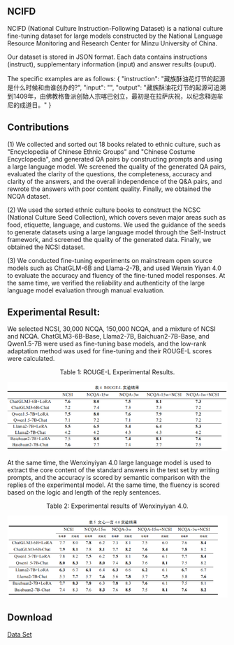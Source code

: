 ## NCIFD
NCIFD (National Culture Instruction-Following Dataset) is a national culture fine-tuning dataset for large models constructed by the National Language Resource Monitoring and Research Center for Minzu University of China.


Our dataset is stored in JSON format. Each data contains instructions (instruct), supplementary information (input) and answer results (ouput).

The specific examples are as follows:
    {
        "instruction": "藏族酥油花灯节的起源是什么时候和由谁创办的?",
        "input": "",
        "output": "藏族酥油花灯节的起源可追溯到1409年，由佛教格鲁派创始人宗喀巴创立，最初是在拉萨庆祝，以纪念释迦牟尼的成道日。"
    }

## Contributions

(1) We collected and sorted out 18 books related to ethnic culture, such as "Encyclopedia of Chinese Ethnic Groups" and "Chinese Costume Encyclopedia", and generated QA pairs by constructing prompts and using a large language model. We screened the quality of the generated QA pairs, evaluated the clarity of the questions, the completeness, accuracy and clarity of the answers, and the overall independence of the Q&A pairs, and rewrote the answers with poor content quality. Finally, we obtained the NCQA dataset.

(2) We used the sorted ethnic culture books to construct the NCSC (National Culture Seed Collection), which covers seven major areas such as food, etiquette, language, and customs. We used the guidance of the seeds to generate datasets using a large language model through the Self-Instruct framework, and screened the quality of the generated data. Finally, we obtained the NCSI dataset.

(3) We conducted fine-tuning experiments on mainstream open source models such as ChatGLM-6B and Llama-2-7B, and used Wenxin Yiyan 4.0 to evaluate the accuracy and fluency of the fine-tuned model responses. At the same time, we verified the reliability and authenticity of the large language model evaluation through manual evaluation.

## Experimental Result:

We selected NCSI, 30,000 NCQA, 150,000 NCQA, and a mixture of NCSI and NCQA. ChatGLM3-6B-Base, Llama2-7B, Baichuan2-7B-Base, and Qwen1.5-7B were used as fine-tuning base models, and the low-rank adaptation method was used for fine-tuning and their ROUGE-L scores were calculated.

<p align="center">Table 1: ROUGE-L Experimental Results.</p>
<p align="center"> <img src="https://github.com/CMLI-NLP/NCIFD/blob/main/images/30879812727bc4f4ce1fdcf7b7ac086.png" width="800" /></p>

At the same time, the Wenxinyiyan 4.0 large language model is used to extract the core content of the standard answers in the test set by writing prompts, and the accuracy is scored by semantic comparison with the replies of the experimental model. At the same time, the fluency is scored based on the logic and length of the reply sentences.

<p align="center">Table 2: Experimental results of Wenxinyiyan 4.0.</p>
<p align="center"> <img src="https://github.com/CMLI-NLP/NCIFD/blob/main/images/c01c52497cced511f303ece644a4368.png" width="800" /></p>

## Download

[Data Set](https://github.com/letsgoLakers/NCIFD/tree/main/NCFID%E6%95%B0%E6%8D%AE%E9%9B%86) 
